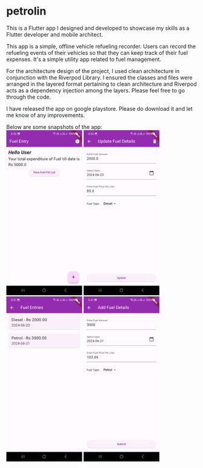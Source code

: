 # petrolin
This is a Flutter app I designed and developed to showcase my skills as a Flutter developer and mobile architect.

This app is a simple, offline vehicle refueling recorder. Users can record the refueling events of their vehicles so that they can keep track of their fuel expenses. It's a simple utility app related to fuel management.

For the architecture design of the project, I used clean architecture in conjunction with the Riverpod Library. I ensured the classes and files were arranged in the layered format pertaining to clean architecture and Riverpod acts as a dependency injection among the layers. Please feel free to go through the code.

I have released the app on google playstore. Please do download it and let me know of any improvements.

Below are some snapshots of the app:<br>
<img src="https://github.com/sush562/petrolin/blob/main/images/Screenshot_20240623_153231.png" width="200">
<img src="https://github.com/sush562/petrolin/blob/main/images/Screenshot_20240623_153214.png" width="200">
<img src="https://github.com/sush562/petrolin/blob/main/images/Screenshot_20240623_153153.png" width="200">
<img src="https://github.com/sush562/petrolin/blob/main/images/Screenshot_20240623_153143.png" width="200">

